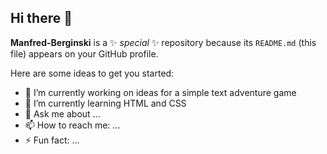 ## Hi there 👋


**Manfred-Berginski** is a ✨ _special_ ✨ repository because its `README.md` (this file) appears on your GitHub profile.

Here are some ideas to get you started:

- 🔭 I’m currently working on ideas for a simple text adventure game
- 🌱 I’m currently learning HTML and CSS
- 💬 Ask me about ...
- 📫 How to reach me: ...
- ⚡ Fun fact: ...
